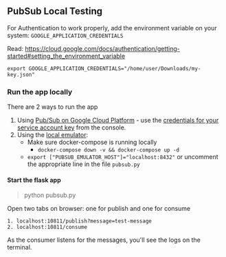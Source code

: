 ## PubSub Local Testing

For Authentication to work properly, add the environment variable on your system: `GOOGLE_APPLICATION_CREDENTIALS`

Read: https://cloud.google.com/docs/authentication/getting-started#setting_the_environment_variable

```
export GOOGLE_APPLICATION_CREDENTIALS="/home/user/Downloads/my-key.json"
```

### Run the app locally

There are 2 ways to run the app

1. Using [Pub/Sub on Google Cloud Platform](https://console.cloud.google.com/cloudpubsub) - use the [credentials for your service account key](http://console.cloud.google.com/apis/credentials) from the console.
2. Using the [local emulator](https://cloud.google.com/pubsub/docs/emulator):
    * Make sure docker-compose is running locally
        * `docker-compose down -v && docker-compose up -d`
    * `export ["PUBSUB_EMULATOR_HOST"]="localhost:8432"` or uncomment the appropriate line in the file `pubsub.py`

#### Start the flask app
> python pubsub.py

Open two tabs on browser: one for publish and one for consume
```
1. localhost:10811/publish?message=test-message
2. localhost:10811/consume
```

As the consumer listens for the messages, you'll see the logs on the terminal.